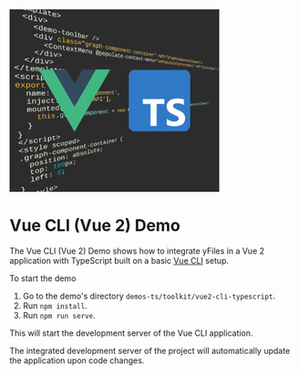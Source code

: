 <img src="../../resources/image/vue-cli-typescript.png" alt="demo-thumbnail" height="320"/>

# Vue CLI (Vue 2) Demo

The Vue CLI (Vue 2) Demo shows how to integrate yFiles in a Vue 2 application with TypeScript built on a basic [Vue CLI](https://cli.vuejs.org/) setup.

To start the demo

1.  Go to the demo's directory `demos-ts/toolkit/vue2-cli-typescript`.
2.  Run `npm install`.
3.  Run `npm run serve`.

This will start the development server of the Vue CLI application.

The integrated development server of the project will automatically update the application upon code changes.

